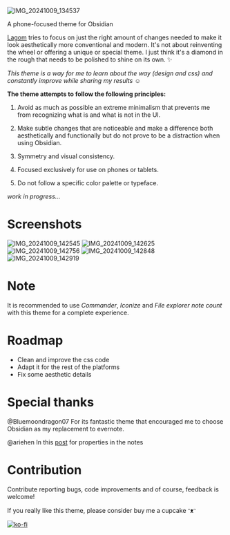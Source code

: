 ![IMG_20241009_134537](https://github.com/user-attachments/assets/2e1aa59f-633e-4d55-a696-e9930a093022)

A phone-focused theme for Obsidian

[Lagom](https://en.wikipedia.org/wiki/Lagom) tries to focus on just the right amount of changes needed to make it look aesthetically more conventional and modern. It's not about reinventing the wheel or offering a unique or special theme. I just think it's a diamond in the rough that needs to be polished to shine on its own. ✨ 

*This theme is a way for me to learn about the way (design and css) and constantly improve while sharing my results* ☺ 

**The theme attempts to follow the following principles:**

1. Avoid as much as possible an extreme minimalism that prevents me from recognizing what is and what is not in the UI.
  

2. Make subtle changes that are noticeable and make a difference both aesthetically and functionally but do not prove to be a distraction when using Obsidian.
   
3. Symmetry and visual consistency.
   
4. Focused exclusively for use on phones or tablets.
  
5. Do not follow a specific color palette or typeface.

*work in progress...*

# Screenshots
![IMG_20241009_142545](https://github.com/user-attachments/assets/dd1ea94f-fee5-4325-ac63-748f0ed751b9)
![IMG_20241009_142625](https://github.com/user-attachments/assets/622c6872-f15f-4129-81f8-cac6e4f6a03d)
![IMG_20241009_142756](https://github.com/user-attachments/assets/b83784ae-0f98-4709-8b40-ef25ff979c36)
![IMG_20241009_142848](https://github.com/user-attachments/assets/7e8465cf-e6a5-4cca-a0ca-59c3d2b318ed)
![IMG_20241009_142919](https://github.com/user-attachments/assets/cfc7eec7-4e88-4589-b1ec-cc9d29cac693)




# Note

It is recommended to use *Commander*, *Iconize* and *File explorer note count* with this theme for a complete experience.

# Roadmap

- Clean and improve the css code 
- Adapt it for the rest of the platforms 
- Fix some aesthetic details

# Special thanks

@Bluemoondragon07 For its fantastic theme that encouraged me to choose Obsidian as my replacement to evernote.

@ariehen In this [post](https://forum.obsidian.md/t/properties-view-css-the-fall-collection/66512) for properties in the notes 

# Contribution

Contribute reporting bugs, code improvements and of course, feedback is welcome! 

If you really like this theme, please consider buy me a cupcake ᵔᴥᵔ

[![ko-fi](https://ko-fi.com/img/githubbutton_sm.svg)](https://ko-fi.com/W7W349H97)
